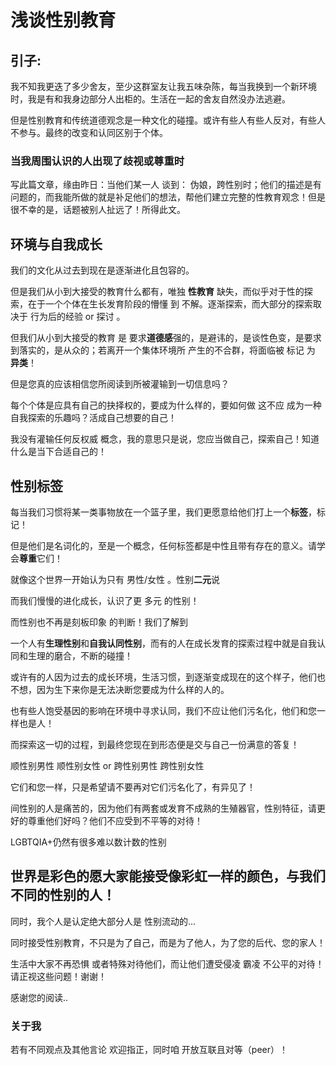 # 浅谈性别教育

## 引子:

我不知我更迭了多少舍友，至少这群室友让我五味杂陈，每当我换到一个新环境时，我是有和我身边部分人出柜的。生活在一起的舍友自然没办法逃避。

但是性别教育和传统道德观念是一种文化的碰撞。或许有些人有些人反对，有些人不参与。最终的改变和认同区别于个体。

### 当我周围认识的人出现了歧视或尊重时

  写此篇文章，缘由昨日：当他们某一人 谈到： 伪娘，跨性别时；他们的描述是有问题的，而我能所做的就是补足他们的想法，帮他们建立完整的性教育观念！但是很不幸的是，话题被别人扯远了！所得此文。

## 环境与自我成长

  我们的文化从过去到现在是逐渐进化且包容的。

但是我们从小到大接受的教育什么都有，唯独 **性教育** 缺失，而似乎对于性的探索，在于一个个体在生长发育阶段的懵懂 到 不解。逐渐探索，而大部分的探索取决于 行为后的经验 or 探讨 。

但我们从小到大接受的教育 是 要求**道德感**强的，是避讳的，是谈性色变，是要求到落实的，是从众的；若离开一个集体环境所 产生的不合群，将面临被 标记 为 **异类**！

  但是您真的应该相信您所阅读到所被灌输到一切信息吗？

每个个体是应具有自己的抉择权的，要成为什么样的，要如何做 这不应 成为一种自我探索的乐趣吗？活成自己想要的自己！

我没有灌输任何反权威 概念，我的意思只是说，您应当做自己，探索自己！知道什么是当下合适自己的！

## 性别标签

 每当我们习惯将某一类事物放在一个篮子里，我们更愿意给他们打上一个**标签**，标记！

但是他们是名词化的，至是一个概念，任何标签都是中性且带有存在的意义。请学会**尊重**它们！

就像这个世界一开始认为只有 男性/女性 。性别**二元**说

而我们慢慢的进化成长，认识了更 多元 的性别！

而性别也不再是刻板印象 的判断！我们了解到

一个人有**生理性别**和**自我认同性别**，而有的人在成长发育的探索过程中就是自我认同和生理的磨合，不断的碰撞！

或许有的人因为过去的成长环境，生活习惯，到逐渐变成现在的这个样子，他们也不想，因为生下来你是无法决断您要成为什么样的人的。

也有些人饱受基因的影响在环境中寻求认同，我们不应让他们污名化，他们和您一样也是人！

而探索这一切的过程，到最终您现在到形态便是交与自己一份满意的答复！

顺性别男性 顺性别女性 or 跨性别男性 跨性别女性

它们和您一样，只是希望请不要再对它们污名化了，有异见了！

间性别的人是痛苦的，因为他们有两套或发育不成熟的生殖器官，性别特征，请更好的尊重他们好吗？他们不应受到不平等的对待！

LGBTQIA+仍然有很多难以数计数的性别

## 世界是彩色的愿大家能接受像彩虹一样的颜色，与我们不同的性别的人！

同时，我个人是认定绝大部分人是 性别流动的...

同时接受性别教育，不只是为了自己，而是为了他人，为了您的后代、您的家人！

生活中大家不再恐惧 或者特殊对待他们，而让他们遭受侵凌 霸凌 不公平的对待！请正视这些问题！谢谢！

感谢您的阅读..

### 关于我

若有不同观点及其他言论 欢迎指正，同时咱 开放互联且对等（peer）！